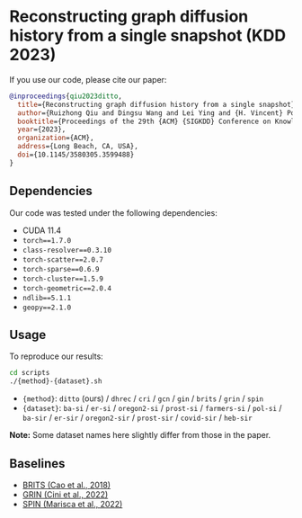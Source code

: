 # Reconstructing graph diffusion history from a single snapshot (KDD 2023)

If you use our code, please cite our paper:

```bibtex
@inproceedings{qiu2023ditto,
  title={Reconstructing graph diffusion history from a single snapshot},
  author={Ruizhong Qiu and Dingsu Wang and Lei Ying and {H. Vincent} Poor and Yifang Zhang and Hanghang Tong},
  booktitle={Proceedings of the 29th {ACM} {SIGKDD} Conference on Knowledge Discovery and Data Mining},
  year={2023},
  organization={ACM},
  address={Long Beach, CA, USA},
  doi={10.1145/3580305.3599488}
}
```

## Dependencies

Our code was tested under the following dependencies:

- CUDA 11.4
- `torch==1.7.0`
- `class-resolver==0.3.10`
- `torch-scatter==2.0.7`
- `torch-sparse==0.6.9`
- `torch-cluster==1.5.9`
- `torch-geometric==2.0.4`
- `ndlib==5.1.1`
- `geopy==2.1.0`

## Usage

To reproduce our results:

```sh
cd scripts
./{method}-{dataset}.sh
```

- `{method}`: `ditto` (ours) / `dhrec` / `cri` / `gcn` / `gin` / `brits` / `grin` / `spin`
- `{dataset}`: `ba-si` / `er-si` / `oregon2-si` / `prost-si` / `farmers-si` / `pol-si` / `ba-sir` / `er-sir` / `oregon2-sir` / `prost-sir` / `covid-sir` / `heb-sir`

**Note:** Some dataset names here slightly differ from those in the paper.

## Baselines

- [BRITS \(Cao et al., 2018\)](https://github.com/caow13/BRITS)
- [GRIN \(Cini et al., 2022\)](https://github.com/Graph-Machine-Learning-Group/grin)
- [SPIN \(Marisca et al., 2022\)](https://github.com/Graph-Machine-Learning-Group/spin)